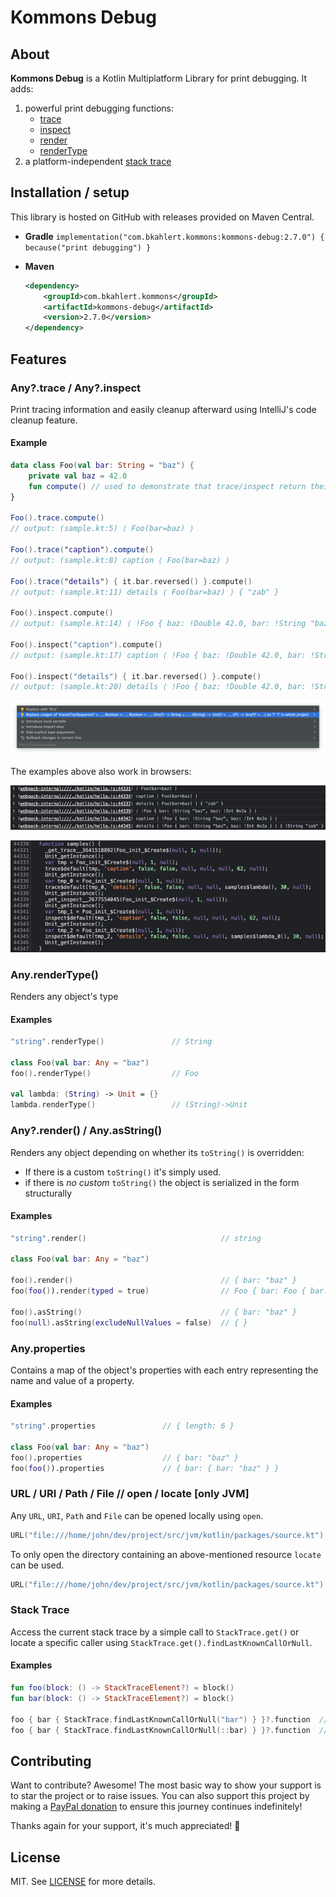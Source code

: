 # Kommons Debug

## About

**Kommons Debug** is a Kotlin Multiplatform Library for print debugging. It adds:

1. powerful print debugging functions:
    - [trace](#anytrace--anyinspect)
    - [inspect](#anytrace--anyinspect)
    - [render](#anyrender--anyasstring)
    - [renderType](#anyrendertype)
2. a platform-independent [stack trace](#stack-trace)

## Installation / setup

This library is hosted on GitHub with releases provided on Maven Central.

* **Gradle** `implementation("com.bkahlert.kommons:kommons-debug:2.7.0") { because("print debugging") }`

* **Maven**
  ```xml
  <dependency>
      <groupId>com.bkahlert.kommons</groupId>
      <artifactId>kommons-debug</artifactId>
      <version>2.7.0</version>
  </dependency>
  ```

## Features

### Any?.trace / Any?.inspect

Print tracing information and easily cleanup afterward using
IntelliJ's code cleanup feature.

#### Example

```kotlin
data class Foo(val bar: String = "baz") {
    private val baz = 42.0
    fun compute() // used to demonstrate that trace/inspect return their argument unchanged
}

Foo().trace.compute()
// output: (sample.kt:5) ⟨ Foo(bar=baz) ⟩

Foo().trace("caption").compute()
// output: (sample.kt:8) caption ⟨ Foo(bar=baz) ⟩

Foo().trace("details") { it.bar.reversed() }.compute()
// output: (sample.kt:11) details ⟨ Foo(bar=baz) ⟩ { "zab" }

Foo().inspect.compute()
// output: (sample.kt:14) ⟨ !Foo { baz: !Double 42.0, bar: !String "baz" } ⟩

Foo().inspect("caption").compute()
// output: (sample.kt:17) caption ⟨ !Foo { baz: !Double 42.0, bar: !String "baz" } ⟩

Foo().inspect("details") { it.bar.reversed() }.compute()
// output: (sample.kt:20) details ⟨ !Foo { baz: !Double 42.0, bar: !String "baz" } ⟩ { !String "zab" }
```

![docs/trace-cleanup.png](docs/trace-cleanup.png)

The examples above also work in browsers:

![docs/trace-browser-console.png](docs/trace-browser-console.png)

![docs/trace-browser-sources.png](docs/trace-browser-sources.png)

### Any.renderType()

Renders any object's type

#### Examples

```kotlin
"string".renderType()               // String

class Foo(val bar: Any = "baz")
foo().renderType()                  // Foo

val lambda: (String) -> Unit = {}
lambda.renderType()                 // (String)->Unit
```

### Any?.render() / Any.asString()

Renders any object depending on whether its `toString()` is overridden:

- If there is a custom `toString()` it's simply used.
- if there is *no custom* `toString()` the object is serialized in the form structurally

#### Examples

```kotlin
"string".render()                              // string

class Foo(val bar: Any = "baz")

foo().render()                                 // { bar: "baz" }
foo(foo()).render(typed = true)                // Foo { bar: Foo { bar: "baz" } }

foo().asString()                               // { bar: "baz" }
foo(null).asString(excludeNullValues = false)  // { }
```

### Any.properties

Contains a map of the object's properties with each entry representing
the name and value of a property.

#### Examples

```kotlin
"string".properties               // { length: 6 }

class Foo(val bar: Any = "baz")
foo().properties                  // { bar: "baz" }
foo(foo()).properties             // { bar: { bar: "baz" } }
```

### URL / URI / Path / File // open / locate \[only JVM\]

Any `URL`, `URI`, `Path` and `File` can be opened locally using `open`.

```kotlin
URL("file:///home/john/dev/project/src/jvm/kotlin/packages/source.kt").open()
```

To only open the directory containing an above-mentioned resource
`locate` can be used.

```kotlin
URL("file:///home/john/dev/project/src/jvm/kotlin/packages/source.kt").locate()
```

### Stack Trace

Access the current stack trace by a simple call to `StackTrace.get()`
or locate a specific caller using `StackTrace.get().findLastKnownCallOrNull`.

#### Examples

```kotlin
fun foo(block: () -> StackTraceElement?) = block()
fun bar(block: () -> StackTraceElement?) = block()

foo { bar { StackTrace.findLastKnownCallOrNull("bar") } }?.function  // "foo"
foo { bar { StackTrace.findLastKnownCallOrNull(::bar) } }?.function  // "foo"
```

## Contributing

Want to contribute?
Awesome!
The most basic way to show your support is to star the project or to raise issues.
You can also support this project by making a [PayPal donation](https://www.paypal.me/bkahlert) to ensure this journey continues indefinitely!

Thanks again for your support, it's much appreciated! :pray:

## License

MIT. See [LICENSE](../LICENSE) for more details.
